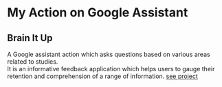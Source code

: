 # My Action on Google Assistant
## Brain It Up
A Google assistant action which asks questions based on various areas related to studies.<br/> It is an informative feedback application which helps users to gauge their retention and comprehension of a range of information.
[see project](https://assistant.google.com/services/a/uid/000000748b96f16b?hl=en-US)
